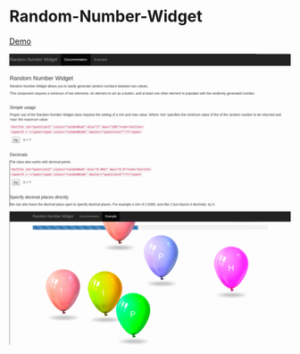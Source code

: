 # Random-Number-Widget

[Demo](https://kirkins.github.io/Random-Number-Widget/)

![Screenshot](_README_ASSETS/screen1.png)
![Screenshot](_README_ASSETS/screen2.png)
